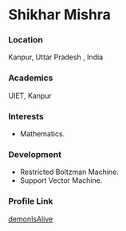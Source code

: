 # Shikhar Mishra

### Location

Kanpur, Uttar Pradesh , India

### Academics

UIET, Kanpur

### Interests

- Mathematics.

### Development

- Restricted Boltzman Machine.
- Support Vector Machine.



### Profile Link

[demonIsAlive](https://github.com/demonIsAlive)

